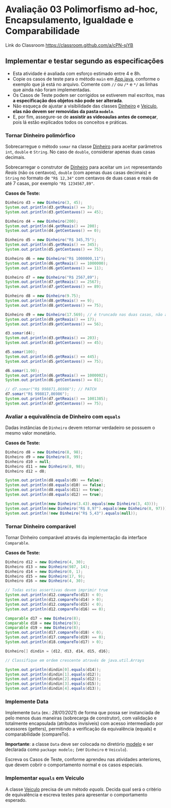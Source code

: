 # Avaliação 03 Polimorfismo ad-hoc, Encapsulamento, Igualdade e Comparabilidade

Link do Classroom <https://classroom.github.com/a/cPN-sjYB>

## Implementar e testar segundo as especificações

- Esta atividade é avaliada com esforço estimado entre 4 e 8h.
- Copie os casos de teste para o método `main` em [App.java](src/App.java), conforme o exemplo que já está no arquivo. Comente com `//` ou `/*` e `*/` as linhas que ainda não foram implementadas.
- Os Casos de Teste podem ser corrigidos se estiverem mal escritos, mas **a especificação dos objetos não pode ser alterada**.
- Não esqueça de ajustar a visibilidade das classes [Dinheiro](src/modelo/Dinheiro.java) e [Veiculo](src/modelo/Veiculo.java), **elas não devem ser removidas da pasta `modelo`**.
- E, por fim, assegure-se de **assistir as videoaulas antes de começar**, pois lá estão explicados todos os conceitos e práticas.

### Tornar Dinheiro polimórfico

Sobrecarregue o método `somar` na classe [Dinheiro](src/Dinheiro.java) para aceitar parâmetros `int`, `double` e `String`. No caso de `double`, considerar apenas duas casas decimais.

Sobrecarregar o construtor de [Dinheiro](src/Dinheiro.java) para aceitar um `int` representando _Reais_ (não os centavos), `double` (com apenas duas casas decimais) e `String` no formato de `"R$ 12,34"` com centavos de duas casas e reais de até 7 casas, por exemplo `"R$ 1234567,89"`.

**Casos de Teste:**

```java
Dinheiro d3 = new Dinheiro(3, 45);
System.out.println(d3.getReais() == 3);
System.out.println(d3.getCentavos() == 45);

Dinheiro d4 = new Dinheiro(200);
System.out.println(d4.getReais() == 200);
System.out.println(d4.getCentavos() == 0);

Dinheiro d5 = new Dinheiro("R$ 345,75");
System.out.println(d5.getReais() == 345);
System.out.println(d5.getCentavos() == 75);

Dinheiro d6 = new Dinheiro("R$ 1000000,11");
System.out.println(d6.getReais() == 1000000);
System.out.println(d6.getCentavos() == 11);

Dinheiro d7 = new Dinheiro("R$ 2567,89");
System.out.println(d7.getReais() == 2567);
System.out.println(d7.getCentavos() == 89);

Dinheiro d8 = new Dinheiro(9.75);
System.out.println(d8.getReais() == 9);
System.out.println(d8.getCentavos() == 75);

Dinheiro d9 = new Dinheiro(17.569); // é truncado nas duas casas, não arredondado!
System.out.println(d9.getReais() == 17);
System.out.println(d9.getCentavos() == 56);

d3.somar(d4);
System.out.println(d3.getReais() == 203);
System.out.println(d3.getCentavos() == 45);

d5.somar(100);
System.out.println(d5.getReais() == 445);
System.out.println(d5.getCentavos() == 75);

d6.somar(1.90);
System.out.println(d6.getReais() == 1000002);
System.out.println(d6.getCentavos() == 01);

// d7.somar("R$ 998871,86986"); // PATCH
d7.somar("R$ 998817,86986");
System.out.println(d7.getReais() == 1001385);
System.out.println(d7.getCentavos() == 75);
```

### Avaliar a equivalência de Dinheiro com `equals`

Dadas instâncias de `Dinheiro` devem retornar verdadeiro se possuem o mesmo valor monetário.

**Casos de Teste:**

```java
Dinheiro d8 = new Dinheiro(8, 98);
Dinheiro d9 = new Dinheiro(8, 99);
Dinheiro d10 = null;
Dinheiro d11 = new Dinheiro(8, 98);
Dinheiro d12 = d8;

System.out.println(d8.equals(d9) == false);
System.out.println(d8.equals(d10) == false);
System.out.println(d8.equals(d11) == true);
System.out.println(d8.equals(d12) == true);

System.out.println(new Dinheiro(3.43).equals(new Dinheiro(3, 43)));
System.out.println(new Dinheiro("R$ 8,97").equals(new Dinheiro(8, 97)));
System.out.println(!new Dinheiro("R$ 5,43").equals(null));
```

### Tornar Dinheiro comparável

Tornar Dinheiro comparável através da implementação da interface `Comparable`.

**Casos de Teste:**

```java
Dinheiro d12 = new Dinheiro(4, 30);
Dinheiro d13 = new Dinheiro(987, 14);
Dinheiro d14 = new Dinheiro(0, 1);
Dinheiro d15 = new Dinheiro(17, 9);
Dinheiro d16 = new Dinheiro(4, 30);

// Todas estas assertivas devem imprimir true
System.out.println(d12.compareTo(d13) < 0);
System.out.println(d12.compareTo(d14) > 0);
System.out.println(d12.compareTo(d15) < 0);
System.out.println(d12.compareTo(d16) == 0);

Comparable d17 = new Dinheiro(8);
Comparable d18 = new Dinheiro(9);
Comparable d19 = new Dinheiro(8);
System.out.println(d17.compareTo(d18) < 0);
System.out.println(d17.compareTo(d19) == 0);
System.out.println(d18.compareTo(d17) > 0);

Dinheiro[] dindin = {d12, d13, d14, d15, d16};

// Classifique em ordem crescente através de java.util.Arrays

System.out.println(dindin[0].equals(d14));
System.out.println(dindin[1].equals(d12));
System.out.println(dindin[2].equals(d12));
System.out.println(dindin[3].equals(d15));
System.out.println(dindin[4].equals(d13));
```

### Implemente Data

Implemente `Data` (ex.: _28/01/2021_) de forma que possa ser instanciada de pelo menos duas maneiras (sobrecarga de construtor), com validação e totalmente encapsulada (atributos invisíveis) com acesso intermediado por acessores (getters), permitindo a verificação da equivalência (equals) e comparabilidade (compareTo).

**Importante**: a classe `Data` deve ser colocada no diretório [modelo](/src/modelo/) e ser declarada como `package modelo;` (ver `Dinheiro` e `Veiculo`).

Escreva os Casos de Teste, conforme aprendeu nas atividades anteriores, que devem cobrir o comportamento normal e os casos especiais.

### Implementar `equals` em Veiculo

A classe [Veiculo](src/modelo/Veiculo.java) precisa de um método _equals_. Decida qual será o critério de equivalência e escreva testes para apresentar o comportamento esperado.
